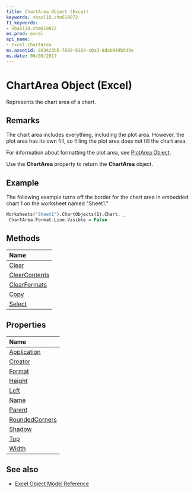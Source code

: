 ```yaml
---
title: ChartArea Object (Excel)
keywords: vbaxl10.chm619072
f1_keywords:
- vbaxl10.chm619072
ms.prod: excel
api_name:
- Excel.ChartArea
ms.assetid: 883423b5-7689-b164-c0a3-8dab049b5d9e
ms.date: 06/08/2017
---
```



# ChartArea Object (Excel)

Represents the chart area of a chart. 


## Remarks

The chart area includes everything, including the plot area. However, the plot area has its own fill, so filling the plot area does not fill the chart area.

For information about formatting the plot area, see [PlotArea Object](Excel.PlotArea(object).md).

Use the **ChartArea** property to return the **ChartArea** object.


## Example

The following example turns off the border for the chart area in embedded chart 1 on the worksheet named "Sheet1."

```vb
Worksheets("Sheet1").ChartObjects(1).Chart. _ 
 ChartArea.Format.Line.Visible = False
```

## Methods

|**Name**|
|:-----|
|[Clear](Excel.ChartArea.Clear.md)|
|[ClearContents](Excel.ChartArea.ClearContents.md)|
|[ClearFormats](Excel.ChartArea.ClearFormats.md)|
|[Copy](Excel.ChartArea.Copy.md)|
|[Select](Excel.ChartArea.Select.md)|

## Properties

|**Name**|
|:-----|
|[Application](Excel.ChartArea.Application.md)|
|[Creator](Excel.ChartArea.Creator.md)|
|[Format](Excel.ChartArea.Format.md)|
|[Height](Excel.ChartArea.Height.md)|
|[Left](Excel.ChartArea.Left.md)|
|[Name](Excel.ChartArea.Name.md)|
|[Parent](Excel.ChartArea.Parent.md)|
|[RoundedCorners](Excel.ChartArea.RoundedCorners.md)|
|[Shadow](Excel.ChartArea.Shadow.md)|
|[Top](Excel.ChartArea.Top.md)|
|[Width](Excel.ChartArea.Width.md)|

## See also

- [Excel Object Model Reference](overview/excel/object-model.md) 
